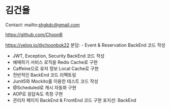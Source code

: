 # 김건율

Contact: mailto:shgkdc@gmail.com

https://github.com/ChoonB

https://velog.io/@choonbok22
분담: - Event & Reservation BackEnd 코드 작성
- JWT, Exception, Security BackEnd 코드 작성
- 예매하기 서비스 로직을 Redis Cache로 구현
- Caffeine으로 유저 정보 Local Cache로 구현
- 전반적인 BackEnd 코드 리팩토링 
- Junit5와 Mockito를 이용한 테스트 코드 작성
- @Scheduled로 캐시 자동화 구현
- AOP로 응답속도 측정 구현
- 관리자 페이지 BackEnd & FrontEnd 코드 구현
포지션: BackEnd